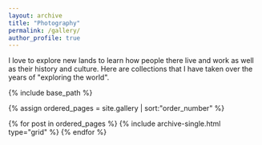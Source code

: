 ```yaml
---
layout: archive
title: "Photography"
permalink: /gallery/
author_profile: true
---
```


I love to explore new lands to learn how people there live and work as well as their history and culture. Here are collections that I have taken over the years of "exploring the world". 

<nbsp>

{% include base_path %}

{% assign ordered_pages = site.gallery | sort:"order_number" %}

{% for post in ordered_pages %}
  {% include archive-single.html type="grid" %}
{% endfor %}
